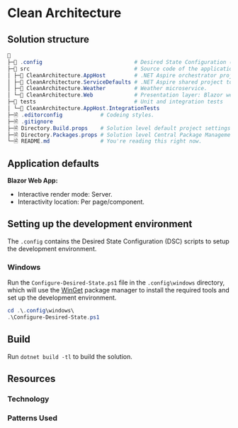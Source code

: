 # Clean Architecture

## Solution structure
```powershell
📁
├─📁 .config                             # Desired State Configuration (DSC) scripts to setup the development environment.
├─📁 src                                 # Source code of the application
│ ├─📁 CleanArchitecture.AppHost         # .NET Aspire orchestrator project designed to connect and configure the different projects and services of your app.
│ ├─📁 CleanArchitecture.ServiceDefaults # .NET Aspire shared project to manage configurations that are reused across the projects in your solution related to resilience, service discovery, and telemetry.
│ ├─📁 CleanArchitecture.Weather         # Weather microservice.
│ └─📁 CleanArchitecture.Web             # Presentation layer: Blazor web app.
├─📁 tests                               # Unit and integration tests
│ └─📁 CleanArchitecture.AppHost.IntegrationTests
├─🗎 .editorconfig            # Codeing styles.
├─🗎 .gitignore
├─🗎 Directory.Build.props    # Solution level default project settings.
├─🗎 Directory.Packages.props # Solution level Central Package Management.
└─🗎 README.md                # You're reading this right now.
```

## Application defaults

**Blazor Web App:**
- Interactive render mode: Server.
- Interactivity location: Per page/component.

## Setting up the development environment
The `.config` contains the Desired State Configuration (DSC) scripts to setup the development environment.

### Windows
Run the `Configure-Desired-State.ps1` file in the `.config\windows` directory, which will use the [WinGet](https://learn.microsoft.com/windows/package-manager/winget/) package manager to install the required tools and set up the development environment.

```powershell
cd .\.config\windows\
.\Configure-Desired-State.ps1
```

## Build
Run `dotnet build -tl` to build the solution.

## Resources

### Technology

### Patterns Used